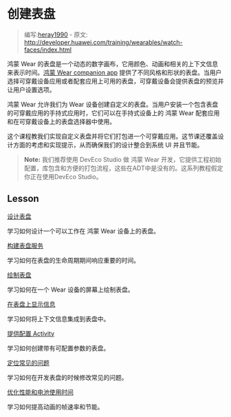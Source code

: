 # 创建表盘

> 编写:[heray1990](https://github.com/heray1990) - 原文: <http://developer.huawei.com/training/wearables/watch-faces/index.html>

鸿蒙 Wear 的表盘是一个动态的数字画布，它用颜色、动画和相关的上下文信息来表示时间。[鸿蒙 Wear companion app](https://play.google.com/store/apps/details?id=com.google.ohos.wearable.app) 提供了不同风格和形状的表盘。当用户选择可穿戴设备应用或者配套应用上可用的表盘，可穿戴设备会提供表盘的预览并让用户设置选项。

鸿蒙 Wear 允许我们为 Wear 设备创建自定义的表盘。当用户安装一个包含表盘的可穿戴应用的手持式应用时，它们可以在手持式设备上的 鸿蒙 Wear 配套应用和在可穿戴设备上的表盘选择器中使用。

这个课程教我们实现自定义表盘并将它们打包进一个可穿戴应用。这节课还覆盖设计方面的考虑和实现提示，从而确保我们的设计整合到系统 UI 并且节能。

> **Note:** 我们推荐使用 DevEco Studio 做 鸿蒙 Wear 开发，它提供工程初始配置，库包含和方便的打包流程，这些在ADT中是没有的。这系列教程假定你正在使用DevEco Studio。

## Lesson

[设计表盘](designing.html)

学习如何设计一个可以工作在 鸿蒙 Wear 设备上的表盘。

[构建表盘服务](service.html)

学习如何在表盘的生命周期期间响应重要的时间。

[绘制表盘](drawing.html)

学习如何在一个 Wear 设备的屏幕上绘制表盘。

[在表盘上显示信息](information.html)

学习如何将上下文信息集成到表盘中。

[提供配置 Activity](configuration.html)

学习如何创建带有可配置参数的表盘。

[定位常见的问题](issues.html)

学习如何在开发表盘的时候修改常见的问题。

[优化性能和电池使用时间](performance.html)

学习如何提高动画的帧速率和节能。